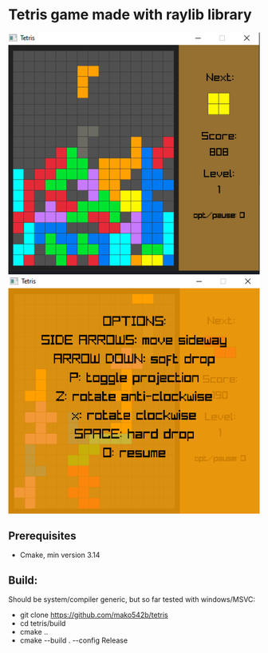 # Tetris game made with raylib library

<img src="./tetris.png" width="600">
 <br>
<img src="./options.png" width="600">

## Prerequisites
- Cmake, min version 3.14

## Build:
Should be system/compiler generic, but so far tested with windows/MSVC:  
- git clone https://github.com/mako542b/tetris
- cd tetris/build
- cmake ..
- cmake --build . --config Release
